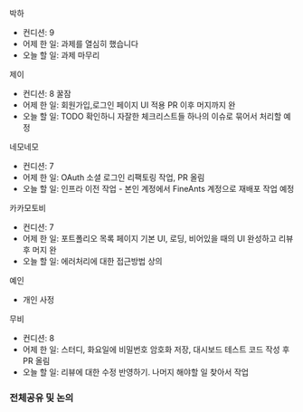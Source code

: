 
박하
- 컨디션: 9
- 어제 한 일: 과제를 열심히 했습니다 
- 오늘 할 일: 과제 마무리 

제이
- 컨디션: 8 꿀잠
- 어제 한 일:  회원가입,로그인 페이지 UI 적용 PR 이후 머지까지 완
- 오늘 할 일: TODO 확인하니 자잘한 체크리스트들 하나의 이슈로 묶어서 처리할 예정

네모네모
- 컨디션: 7
- 어제 한 일: OAuth 소셜 로그인 리팩토링 작업, PR 올림 
- 오늘 할 일: 인프라 이전 작업 - 본인 계정에서 FineAnts 계정으로 재배포 작업 예정

카카모토비
- 컨디션: 7
- 어제 한 일: 포트폴리오 목록 페이지 기본 UI, 로딩, 비어있을 때의 UI 완성하고 리뷰 후 머지 완 
- 오늘 할 일: 에러처리에 대한 접근방법 상의

예인
- 개인 사정

무비
- 컨디션: 8
- 어제 한 일: 스터디, 화요일에 비밀번호 암호화 저장, 대시보드 테스트 코드 작성 후 PR 올림 
- 오늘 할 일: 리뷰에 대한 수정 반영하기. 나머지 해야할 일 찾아서 작업

### 전체공유 및 논의
